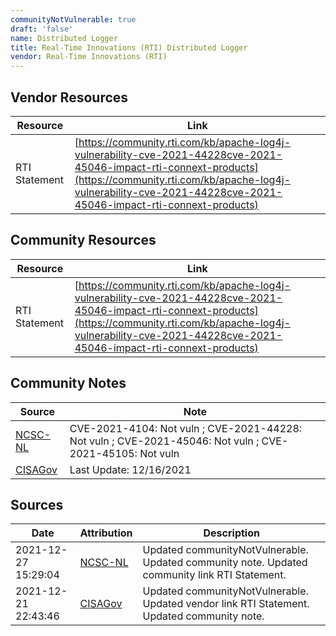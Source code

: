 ```yaml
---
communityNotVulnerable: true
draft: 'false'
name: Distributed Logger
title: Real-Time Innovations (RTI) Distributed Logger
vendor: Real-Time Innovations (RTI)
---
```


## Vendor Resources
| Resource | Link |
| --- | --- |
| RTI Statement | [https://community.rti.com/kb/apache-log4j-vulnerability-cve-2021-44228cve-2021-45046-impact-rti-connext-products](https://community.rti.com/kb/apache-log4j-vulnerability-cve-2021-44228cve-2021-45046-impact-rti-connext-products) |

## Community Resources
| Resource | Link |
| --- | --- |
| RTI Statement | [https://community.rti.com/kb/apache-log4j-vulnerability-cve-2021-44228cve-2021-45046-impact-rti-connext-products](https://community.rti.com/kb/apache-log4j-vulnerability-cve-2021-44228cve-2021-45046-impact-rti-connext-products) |

## Community Notes
| Source | Note |
| --- | --- |
| [NCSC-NL](https://github.com/NCSC-NL/log4shell/blob/main/software/README.md) | CVE-2021-4104: Not vuln ; CVE-2021-44228: Not vuln ; CVE-2021-45046: Not vuln ; CVE-2021-45105: Not vuln </ul> |
| [CISAGov](https://raw.githubusercontent.com/cisagov/log4j-affected-db/develop/README.md) | Last Update: 12/16/2021 |

## Sources
| Date | Attribution | Description |
| --- | --- | --- |
| 2021-12-27 15:29:04 | [NCSC-NL](https://github.com/NCSC-NL/log4shell/blob/main/software/README.md) | Updated communityNotVulnerable. Updated community note. Updated community link RTI Statement.  |
| 2021-12-21 22:43:46 | [CISAGov](https://raw.githubusercontent.com/cisagov/log4j-affected-db/develop/README.md) | Updated communityNotVulnerable. Updated vendor link RTI Statement. Updated community note.  |

